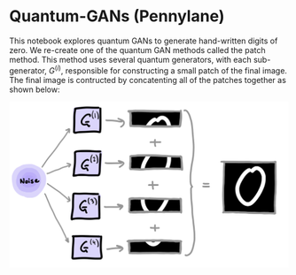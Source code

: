 # Quantum-GANs (Pennylane)

This notebook explores quantum GANs to generate hand-written digits of zero. We re-create one of the quantum GAN methods called the patch method. This method uses several quantum generators, with each sub-generator, $G^{(i)}$, responsible for constructing a small patch of the final image. The final image is contructed by concatenting all of the patches together as shown below:

![alt text](GAN_patch.jpeg "Title")
